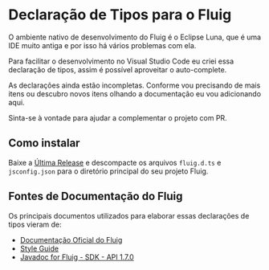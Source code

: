# Declaração de Tipos para o Fluig

O ambiente nativo de desenvolvimento do Fluig é o Eclipse Luna, que é uma IDE muito antiga e por isso há vários
problemas com ela.

Para facilitar o desenvolvimento no Visual Studio Code eu criei essa declaração de tipos, assim é possível aproveitar
o auto-complete.

As declarações ainda estão incompletas. Conforme vou precisando de mais itens ou descubro novos itens olhando a
documentação eu vou adicionando aqui.

Sinta-se à vontade para ajudar a complementar o projeto com PR.

## Como instalar

Baixe a [Última Release](https://github.com/brunogasparetto/fluig-declaration-type/releases/latest) e descompacte os arquivos `fluig.d.ts` e `jsconfig.json` para o diretório principal do seu projeto Fluig.

## Fontes de Documentação do Fluig

Os principais documentos utilizados para elaborar essas declarações de tipos vieram de:

- [Documentação Oficial do Fluig](https://tdn.totvs.com/display/public/fluig/DEV+fluig/)
- [Style Guide](https://style.fluig.com/)
- [Javadoc for Fluig - SDK - API 1.7.0](https://fluig.totvs.com/api/sdk/index.html?overview-summary.html)
